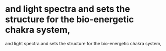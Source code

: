 # and light spectra and sets the structure for the bio-energetic chakra system,

and light spectra and sets the structure for the bio-energetic chakra system,